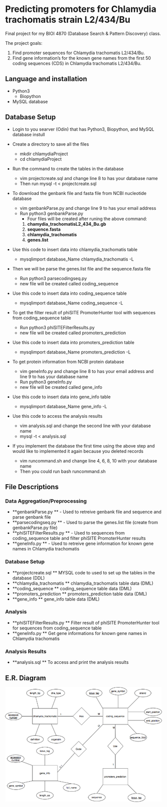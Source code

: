 # Predicting promoters for Chlamydia trachomatis strain L2/434/Bu

Final project for my BIOI 4870 (Database Search & Pattern Discovery) class.

The project goals:
  1. Find promoter sequences for Chlamydia trachomatis L2/434/Bu.
  2. Find gene information’s for the known gene names from the first 50 coding sequences (CDS) in Chlamydia trachomatis L2/434/Bu.  
## Language and installation
  * Python3
    * Biopython
  * MySQL database

## Database Setup
  * Login to you searver (Odin) that has Python3, Biopython, and MySQL database instull 
  * Create a directory to save all the files
    * mkdir chlamydiaProject
    * cd chlamydiaProject
  * Run the command to create the tables in the database
    * vim projectcreate.sql and change line 8 to has your database name
    * Then run mysql -t < projectcreate.sql 
  * To download the genbank file and fasta file from NCBI nucleotide database
    * vim genbankParse.py and change line 9 to has your email address
    * Run python3 genbankParse.py 
      * Four files will be created after runing the above command:
      1. **chamydia_trachomatisL2_434_Bu.gb** 
      2. **sequence.fasta**
      3. **chlamydia_trachomatis**
      4. **genes.list**
  * Use this code to insert data into chlamydia_trachomatis table
    * mysqlimport database_Name chlamydia_trachomatis -L
  * Then we will be parse the genes.list file and the sequence.fasta file 
    * Run python3 parsecodingseq.py
    * new file will be created called coding_sequence
  * Use this code to insert data into coding_sequence table
    * mysqlimport database_Name coding_sequence -L
  * To get the filter result of phiSITE PromoterHunter tool with sequences from coding_sequence table
    * Run python3 phiSITEFilterResults.py
    * new file will be created called promoters_prediction
  * Use this code to insert data into promoters_prediction table
    * mysqlimport database_Name promoters_prediction -L
  * To get protein information from NCBI protein database 
    * vim geneInfo.py and change line 8 to has your email address and line 9 to has your database name
    * Run python3 geneInfo.py 
    * new file will be created called gene_info
  * Use this code to insert data into gene_info table
    * mysqlimport database_Name gene_info -L
  * Use this code to access the analysis results
    * vim analysis.sql and change the second line with your database name
    * mysql -t < analysis.sql

  * If you implement the database the first time using the above step and would like to implemented it again because you deleted records 
    * vim runcommand.sh and change line 4, 6, 8, 10 with your database name
    * Then you could run bash runcommand.sh 
  
## File Descriptions
### Data Aggregation/Preprocessing
* **genbankParse.py **  - Used to retreive genbank file and sequence and parse genbank file
* **parsecodingseq.py ** - Used to parse the genes.list file (create from genbankParse.py file)
* **phiSITEFilterResults.py ** - Used to sequences from coding_sequence table and filter phiSITE PromoterHunter results 
* **geneInfo.py ** - Used to retreive gene information for known gene names in Chlamydia trachomatis


### Database Setup
* **projectcreate.sql ** MYSQL code to used to set up the tables in the database (DDL)
* **chlamydia_trachomatis ** chlamydia_trachomatis table data (DML)
* **coding_sequence ** coding_sequence table data (DML)
* **promoters_prediction ** promoters_prediction table data (DML)
* **gene_info ** gene_info table data (DML)

### Analysis
* **phiSITEFilterResults.py ** Filter result of phiSITE PromoterHunter tool for sequences from coding_sequence table
* **geneInfo.py ** Get gene informations for known gene names in Chlamydia trachomatis

### Analysis Results
* **analysis.sql ** To access and print the analysis results

## E.R. Diagram
![ER Diagram](https://github.com/zalsafwani/Predicting-Chlamydia-trachomatis-L2-434-Bu-promoters/blob/master/BIOI%204870%20Project%20ER%20Diagram-Page-1.png)

